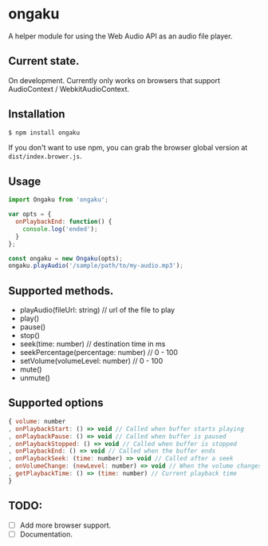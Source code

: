 # ongaku
A helper module for using the Web Audio API as an audio file player.


## Current state.
On development.
Currently only works on browsers that support AudioContext / WebkitAudioContext.


## Installation
```js
$ npm install ongaku
```

If you don't want to use npm, you can grab the browser global version at `dist/index.brower.js`.


## Usage
```js
import Ongaku from 'ongaku';

var opts = {
  onPlaybackEnd: function() {
    console.log('ended');
  }
};

const ongaku = new Ongaku(opts);
ongaku.playAudio('/sample/path/to/my-audio.mp3');
```


## Supported methods.
- playAudio(fileUrl: string) // url of the file to play
- play()
- pause()
- stop()
- seek(time: number) // destination time in ms
- seekPercentage(percentage: number) // 0 - 100
- setVolume(volumeLevel: number) // 0 - 100
- mute()
- unmute()

## Supported options
```js
{ volume: number
, onPlaybackStart: () => void // Called when buffer starts playing
, onPlaybackPause: () => void // Called when buffer is paused
, onPlaybackStopped: () => void // Called when buffer is stopped
, onPlaybackEnd: () => void // Called when the buffer ends
, onPlaybackSeek: (time: number) => void // Called after a seek
, onVolumeChange: (newLevel: number) => void // When the volume changes (not called on mute)
, getPlaybackTime: () => (time: number) // Current playback time
}
```


## TODO:
  - [ ] Add more browser support.
  - [ ] Documentation.
